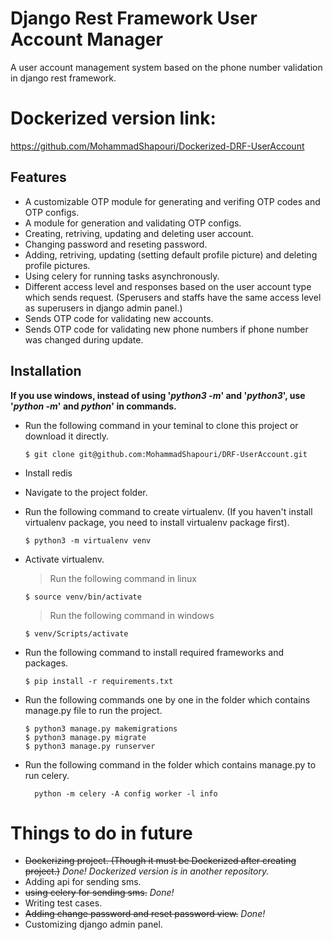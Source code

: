 
# Django Rest Framework User Account Manager

A user account management system based on the phone number validation in django rest framework.

# Dockerized version link:
https://github.com/MohammadShapouri/Dockerized-DRF-UserAccount


## Features
* A customizable OTP module for generating and verifing OTP codes and OTP configs.
* A module for generation and validating OTP configs.
* Creating, retriving, updating and deleting user account.
* Changing password and reseting password.
* Adding, retriving, updating (setting default profile picture) and deleting profile pictures.
* Using celery for running tasks asynchronously.
* Different access level and responses based on the user account type which sends request. (Sperusers and staffs have the same access level as superusers in
  django admin panel.)
* Sends OTP code for validating new accounts.
* Sends OTP code for validating new phone numbers if phone number was changed during update.



## Installation
__If you use windows, instead of using '_python3 -m_' and '_python3_', use '_python -m_' and _python_' in commands.__
* Run the following command in your teminal to clone this project or download it directly.
    ```
    $ git clone git@github.com:MohammadShapouri/DRF-UserAccount.git
    ```
* Install redis

* Navigate to the project folder.

* Run the following command to create virtualenv. (If you haven't install virtualenv package, you need to install virtualenv package first).
    ```
    $ python3 -m virtualenv venv
    ```


* Activate virtualenv.
    > Run the following command in linux
    ```
    $ source venv/bin/activate
    ```
    > Run the following command in windows
    ```
    $ venv/Scripts/activate
    ```


* Run the following command to install required frameworks and packages.
    ```
    $ pip install -r requirements.txt
    ```

* Run the following commands one by one in the folder which contains manage.py file to run the project.
    ```
    $ python3 manage.py makemigrations
    $ python3 manage.py migrate
    $ python3 manage.py runserver
    ```

* Run the following command in the folder which contains manage.py to run celery.
  ```
    python -m celery -A config worker -l info

  ```


# Things to do in future
* ~~Dockerizing project. (Though it must be Dockerized after creating project.)~~ _Done! Dockerized version is in another repository._
* Adding api for sending sms.
* ~~using celery for sending sms.~~ _Done!_
* Writing test cases.
* ~~Adding change password and reset password view.~~ _Done!_
* Customizing django admin panel.

